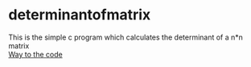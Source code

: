 # determinantofmatrix
This is the simple c program which calculates the determinant of a n*n matrix<br />
[Way to the code](https://github.com/ASTHA193/determinantofmatrix/commit/581f0a6466514b2a01d2edb10b8bf20c511994d5)

